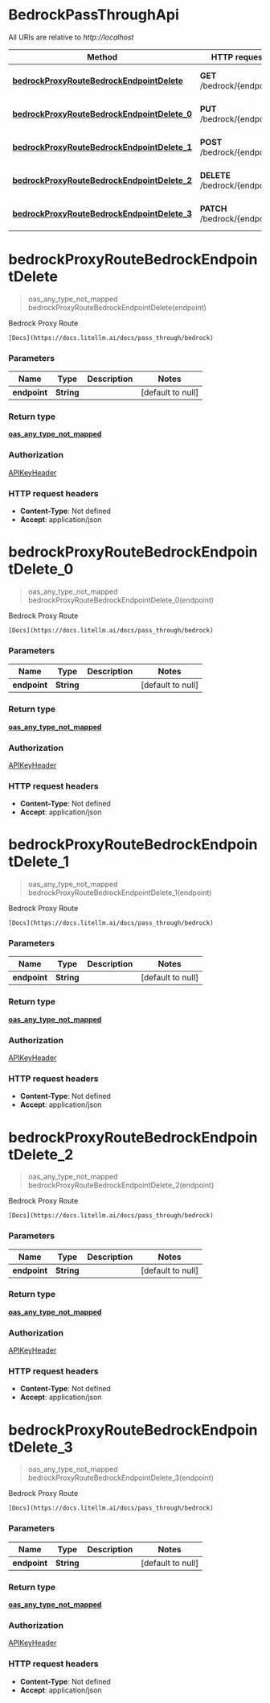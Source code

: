 # BedrockPassThroughApi

All URIs are relative to *http://localhost*

| Method | HTTP request | Description |
|------------- | ------------- | -------------|
| [**bedrockProxyRouteBedrockEndpointDelete**](BedrockPassThroughApi.md#bedrockProxyRouteBedrockEndpointDelete) | **GET** /bedrock/{endpoint} | Bedrock Proxy Route |
| [**bedrockProxyRouteBedrockEndpointDelete_0**](BedrockPassThroughApi.md#bedrockProxyRouteBedrockEndpointDelete_0) | **PUT** /bedrock/{endpoint} | Bedrock Proxy Route |
| [**bedrockProxyRouteBedrockEndpointDelete_1**](BedrockPassThroughApi.md#bedrockProxyRouteBedrockEndpointDelete_1) | **POST** /bedrock/{endpoint} | Bedrock Proxy Route |
| [**bedrockProxyRouteBedrockEndpointDelete_2**](BedrockPassThroughApi.md#bedrockProxyRouteBedrockEndpointDelete_2) | **DELETE** /bedrock/{endpoint} | Bedrock Proxy Route |
| [**bedrockProxyRouteBedrockEndpointDelete_3**](BedrockPassThroughApi.md#bedrockProxyRouteBedrockEndpointDelete_3) | **PATCH** /bedrock/{endpoint} | Bedrock Proxy Route |


<a name="bedrockProxyRouteBedrockEndpointDelete"></a>
# **bedrockProxyRouteBedrockEndpointDelete**
> oas_any_type_not_mapped bedrockProxyRouteBedrockEndpointDelete(endpoint)

Bedrock Proxy Route

    [Docs](https://docs.litellm.ai/docs/pass_through/bedrock)

### Parameters

|Name | Type | Description  | Notes |
|------------- | ------------- | ------------- | -------------|
| **endpoint** | **String**|  | [default to null] |

### Return type

[**oas_any_type_not_mapped**](../Models/AnyType.md)

### Authorization

[APIKeyHeader](../README.md#APIKeyHeader)

### HTTP request headers

- **Content-Type**: Not defined
- **Accept**: application/json

<a name="bedrockProxyRouteBedrockEndpointDelete_0"></a>
# **bedrockProxyRouteBedrockEndpointDelete_0**
> oas_any_type_not_mapped bedrockProxyRouteBedrockEndpointDelete_0(endpoint)

Bedrock Proxy Route

    [Docs](https://docs.litellm.ai/docs/pass_through/bedrock)

### Parameters

|Name | Type | Description  | Notes |
|------------- | ------------- | ------------- | -------------|
| **endpoint** | **String**|  | [default to null] |

### Return type

[**oas_any_type_not_mapped**](../Models/AnyType.md)

### Authorization

[APIKeyHeader](../README.md#APIKeyHeader)

### HTTP request headers

- **Content-Type**: Not defined
- **Accept**: application/json

<a name="bedrockProxyRouteBedrockEndpointDelete_1"></a>
# **bedrockProxyRouteBedrockEndpointDelete_1**
> oas_any_type_not_mapped bedrockProxyRouteBedrockEndpointDelete_1(endpoint)

Bedrock Proxy Route

    [Docs](https://docs.litellm.ai/docs/pass_through/bedrock)

### Parameters

|Name | Type | Description  | Notes |
|------------- | ------------- | ------------- | -------------|
| **endpoint** | **String**|  | [default to null] |

### Return type

[**oas_any_type_not_mapped**](../Models/AnyType.md)

### Authorization

[APIKeyHeader](../README.md#APIKeyHeader)

### HTTP request headers

- **Content-Type**: Not defined
- **Accept**: application/json

<a name="bedrockProxyRouteBedrockEndpointDelete_2"></a>
# **bedrockProxyRouteBedrockEndpointDelete_2**
> oas_any_type_not_mapped bedrockProxyRouteBedrockEndpointDelete_2(endpoint)

Bedrock Proxy Route

    [Docs](https://docs.litellm.ai/docs/pass_through/bedrock)

### Parameters

|Name | Type | Description  | Notes |
|------------- | ------------- | ------------- | -------------|
| **endpoint** | **String**|  | [default to null] |

### Return type

[**oas_any_type_not_mapped**](../Models/AnyType.md)

### Authorization

[APIKeyHeader](../README.md#APIKeyHeader)

### HTTP request headers

- **Content-Type**: Not defined
- **Accept**: application/json

<a name="bedrockProxyRouteBedrockEndpointDelete_3"></a>
# **bedrockProxyRouteBedrockEndpointDelete_3**
> oas_any_type_not_mapped bedrockProxyRouteBedrockEndpointDelete_3(endpoint)

Bedrock Proxy Route

    [Docs](https://docs.litellm.ai/docs/pass_through/bedrock)

### Parameters

|Name | Type | Description  | Notes |
|------------- | ------------- | ------------- | -------------|
| **endpoint** | **String**|  | [default to null] |

### Return type

[**oas_any_type_not_mapped**](../Models/AnyType.md)

### Authorization

[APIKeyHeader](../README.md#APIKeyHeader)

### HTTP request headers

- **Content-Type**: Not defined
- **Accept**: application/json

